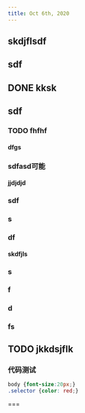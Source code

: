 ```yaml
---
title: Oct 6th, 2020
---
```


##
## skdjflsdf
## sdf
## DONE kksk
## sdf
### TODO fhfhf
#### dfgs
### sdfasd可能
#### jjdjdjd
### sdf
### s
### df
#### skdfjls
### s
### f
### d
### fs
## TODO jkkdsjflk
### 代码测试

```css
body {font-size:20px;}
.selector {color: red;}
```

===
###
###
